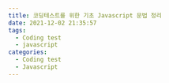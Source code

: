 ```yaml
---
title: 코딩테스트를 위한 기초 Javascript 문법 정리
date: 2021-12-02 21:35:57
tags:
  - Coding test
  - javascript
categories:
  - Coding test
  - Javascript
---
```


##
